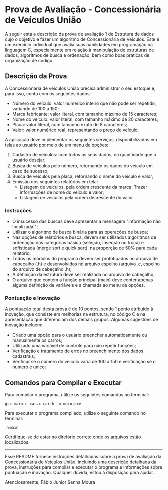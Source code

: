 # Prova de Avaliação - Concessionária de Veículos União

A seguir está a descrição da prova de avaliação 1 de Estrutura de dados cujo o objetivo é fazer um algoritmo de Concessionária de Veículos. Este é um exercício individual que avalia suas habilidades em programação na linguagem C, especialmente em relação à manipulação de estruturas de dados, algoritmos de busca e ordenação, bem como boas práticas de organização de código.

## Descrição da Prova

A Concessionária de veículos União precisa administrar o seu estoque e, para isso, conta com os seguintes dados:

- Número do veículo: valor numérico inteiro que não pode ser repetido, variando de 100 a 150;
- Marca fabricante: valor literal, com tamanho máximo de 15 caracteres;
- Nome do veículo: valor literal, com tamanho máximo de 20 caracteres;
- Placa: valor literal, com tamanho exato de 8 caracteres;
- Valor: valor numérico real, representando o preço do veículo.

A aplicação deve implementar os seguintes serviços, disponibilizados em telas ao usuário por meio de um menu de opções:

1. Cadastro de veículos: com todos os seus dados, na quantidade que o usuário desejar;
2. Busca de veículos pelo número, retornando os dados do veículo em caso de sucesso;
3. Busca de veículos pela placa, retornando o nome do veículo e valor;
4. Emissão dos seguintes relatórios em tela:
   - Listagem de veículos, pela ordem crescente da marca: Trazer informações de nome do veículo e valor;
   - Listagem de veículos pela ordem decrescente do valor.

### Instruções

- O insucesso das buscas deve apresentar a mensagem "informação não localizada!";
- Utilizar o algoritmo de busca binária para as operações de busca;
- Nas opções de relatórios e busca, devem ser utilizados algoritmos de ordenação das categorias básica (seleção, inserção ou troca) e sofisticada (merge sort e quick sort), na proporção de 50% para cada relatório;
- Todos os módulos do programa devem ser prototipados no arquivo de cabeçalho (.h) e desenvolvidos no arquivo espelho (arquivo .c, espelho do arquivo de cabeçalho .h);
- A definição da estrutura deve ser realizada no arquivo de cabeçalho;
- O arquivo que contém a função principal (main) deve conter apenas alguma definição de variáveis e a chamada ao menu de opções.

### Pontuação e Inovação

A pontuação total desta prova é de 10 pontos, sendo 1 ponto atribuído à inovação, que consiste em melhorias na estrutura, no código C e na apresentação que diferenciam dos demais grupos. Algumas sugestões de inovação incluem:

- Criado uma opção para o usuário preencher automaticamente ou manualmente os carros;
- Utilizado uma variável de controle para não repetir funções;
- Verificação e tratamento de erros no preenchimento dos dados cadastrais;
- Verificar se o número do veiculo varia de 100 a 150 e verificação se o numero é unico;

## Comandos para Compilar e Executar

Para compilar o programa, utilize os seguintes comandos no terminal:

```
gcc main.c car.c car.h -o main.exe
```

Para executar o programa compilado, utilize o seguinte comando no terminal:

```
.\main
```

Certifique-se de estar no diretório correto onde os arquivos estão localizados.

---

Esse README fornece instruções detalhadas sobre a prova de avaliação da Concessionária de Veículos União, incluindo uma descrição detalhada da prova, instruções para compilar e executar o programa e informações sobre pontuação e inovação. Qualquer dúvida, estou à disposição para ajudar.

Atenciosamente,
Fábio Junior Senna Moura